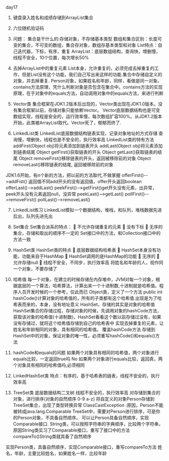 day17
1.	键盘录入姓名和成绩存储到ArrayList集合
2.	六位随机验证码
3.	问题：
  集合是干什么的:存储对象，不存储基本类型
  数组和集合区别：长度可变的集合，不可变的数组，集合存对象，数组存基本类型和对象
  List特点：自己迭代器，下标，有序，重复
  ArrayList：底层数组结构，查询快，增删慢，线程不安全，10个位置，每次增长50%
4.	去掉ArrayList中的重复元素
List本身，允许重复的，必须完成去掉重复的工作，但是List没有这个功能，我们自己写出来这样的功能.集合中存储自定义的对象，并去掉重复.
Person对象，如果姓名和年龄，同样，看做是同一对象。contains方法原理，凭什么判断对象是否包含在集合中。contains方法的实现原理，在于对象中的equals方法，自动调用对象中的equals方法，来进行判断
5.	Vector类
  集合框架在JDK1.2版本后出现的，Vector类出现在JDK1.0版本。没有集合框架以前，存储对象只能依赖Vector。
  Vector底层数据结构也是可变数组实现，线程是安全的，运行效率慢，每次数组扩容100%。从JDK1.2版本开始，此类被ArrayList取代。Vector死了，郁郁而终了.

6.	LinkedList类
LinkedList底层数据结构链表实现，记录对象地址的方式存储
查询慢，增删快，线程也是不安全的，执行效率高
LinkedList类的特有方法
addFirst(Object obj)将元素添加到链表开头
addLast(Object obj)将元素添加到链表结尾
Object getFirst()获取链表的开头
Object getLast()获取链表的结尾
Object removeFirst()移除链表的开头，返回被移除前的对象
Object removeLast()移除链表的结尾, 返回被移除前的对象

JDK1.6开始，有n个新的方法，把以前的方法取代,不做掌握
offerFirst()-->addFist() 返回值不同add开头的没有返回值，offer开头返回boolean
offerLast()-->addLast()
peekFirst()-->getFirst()get开头没有元素，出异常，peek开头没有元素返回null，没异常
peekLast()-->getLast()
pollFirst()-->removeFirst()
pollLast()-->removeLast()

7.	LinkedList练习
LinkedList模拟一个数据结构，堆栈，和队列，堆栈数据先进后出，队列先进先出 
8.	Set集合
Set集合派系的特点：
	不允许存储重复的元素
	没有下标
	无序的集合，存储和取出的顺序不一定的
  Set接口中的方法，和Collection接口中的方法一致

9.	HashSet类
HashSet类的特点
	底层数据结构哈希表
	HashSet本身没有功能，功能来自于HashMap
	HashSet调用的是HashMap的功能
	无序的
	允许存储null
	线程不安全，不同步，执行效率高
  将姓名和年龄的人，视作同一个对象，不要存储了

10.	哈希值
每一个对象，在建立的时候存储在内存堆中，JVM对每一个对象，根据底层的一个算法，哈希算法，计算出来一个十进制数,十进制就是哈希值。程序人员开发时候的一个参考，仅此而已
Object类，定义了一个方法  public int hashCode()计算对象的哈希值的，所有的子类都有这个哈希值.出现是为了哈希表而来的，本身，没有地址意义
HashSet，存储的其实是对象的哈希值
HashSet集合的存储过程，存储对象的时候，先调用对象的hashCode方法，获取该对象的哈希值(十进制数)，HashSet看看这个数以前存储过没有，如果没有存储过，就将这个哈希值存储到自己的哈希表中
实现去掉重复的元素，让姓名和年龄相同的对象，具有相同的哈希值。
覆盖hashCode方法
存储到HashSet中的对象，保证对象的唯一性，必须重写hashCode()和equals()方法
11.	hashCode和equals的问题
  如果两个对象具有相同的哈希值，两个对象进行equals比较，一定返回true吗 No
  如果两个对象进行equals比较，返回真，两个对象具有相同的哈希值吗,必须相同
12.	LinkedHashSet类
特点：有序的，基于哈希表的链表，线程不安全的，执行效率高

13.	TreeSet类
底层数据结构二叉树
线程不安全的，执行效率高
对存储到集合的对象，进行排序(对象的自然顺序 0-9 a-z)
将自定义的对象Person存储到TreeSet集合，出现了类型转换异常
ClassCastException :原因，Person不能被转成java.lang.Comparable
TreeSet中，需要对Person进行排序，可是你的Person对象，不具备自然顺序。
可以让Person具备自然顺序，实现Comparable接口.
String类，可以按照字符串的字典顺序，比较两个字符串，原因String类实习了Comparable接口，重写了接口中的方法compareTo()String类就具备了自然顺序

实现Person类，具备自然顺序，实现Comparable接口，重写compareTo方法
姓名，年龄，主要比较姓名，如果姓名一样，比较年龄
